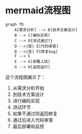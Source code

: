 
# mermaid流程图

```mermaid
graph TD
    A[需求分析] --> B[技术方案设计]
    B --> C[编码实现]
    C --> D{测试通过?}
    D -->|是| E[代码审查]
    D -->|否| F[修复bug]
    F --> C
    E --> G[部署上线]
    G --> H[监控运行]
```

这个流程图展示了：
1. 从需求分析开始
2. 到技术方案设计
3. 进行编码实现
4. 测试环节
5. 如果不通过则返回修复
6. 通过后进入代码审查
7. 最后部署和监控
